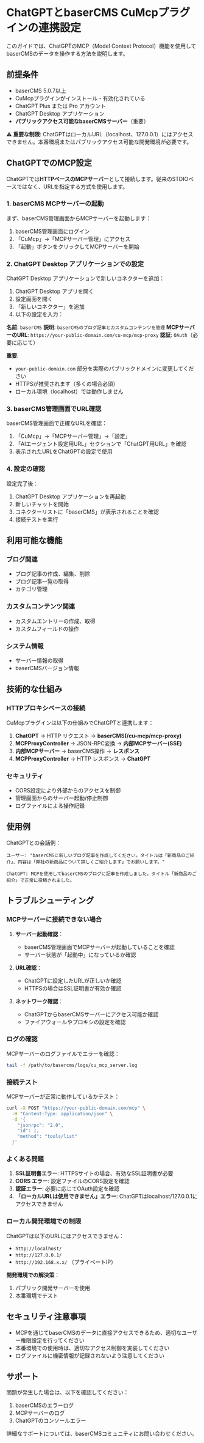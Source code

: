 # ChatGPTとbaserCMS CuMcpプラグインの連携設定

このガイドでは、ChatGPTのMCP（Model Context Protocol）機能を使用してbaserCMSのデータを操作する方法を説明します。

## 前提条件

- baserCMS 5.0.7以上
- CuMcpプラグインがインストール・有効化されている
- ChatGPT Plus または Pro アカウント
- ChatGPT Desktop アプリケーション
- **パブリックアクセス可能なbaserCMSサーバー**（重要）

**⚠️ 重要な制限**: ChatGPTはローカルURL（localhost、127.0.0.1）にはアクセスできません。本番環境またはパブリックアクセス可能な開発環境が必要です。

## ChatGPTでのMCP設定

ChatGPTでは**HTTPベースのMCPサーバー**として接続します。従来のSTDIOベースではなく、URLを指定する方式を使用します。

### 1. baserCMS MCPサーバーの起動

まず、baserCMS管理画面からMCPサーバーを起動します：

1. baserCMS管理画面にログイン
2. 「CuMcp」→「MCPサーバー管理」にアクセス
3. 「起動」ボタンをクリックしてMCPサーバーを開始

### 2. ChatGPT Desktop アプリケーションでの設定

ChatGPT Desktop アプリケーションで新しいコネクターを追加：

1. ChatGPT Desktop アプリを開く
2. 設定画面を開く
3. 「新しいコネクター」を追加
4. 以下の設定を入力：

**名前**: `baserCMS`
**説明**: `baserCMSのブログ記事とカスタムコンテンツを管理`
**MCPサーバーのURL**: `https://your-public-domain.com/cu-mcp/mcp-proxy`
**認証**: `OAuth`（必要に応じて）

**重要**: 
- `your-public-domain.com` 部分を実際のパブリックドメインに変更してください
- HTTPSが推奨されます（多くの場合必須）
- ローカル環境（localhost）では動作しません

### 3. baserCMS管理画面でURL確認

baserCMS管理画面で正確なURLを確認：

1. 「CuMcp」→「MCPサーバー管理」→「設定」
2. 「AIエージェント設定用URL」セクションで「ChatGPT用URL」を確認
3. 表示されたURLをChatGPTの設定で使用

### 4. 設定の確認

設定完了後：

1. ChatGPT Desktop アプリケーションを再起動
2. 新しいチャットを開始
3. コネクターリストに「baserCMS」が表示されることを確認
4. 接続テストを実行

## 利用可能な機能

### ブログ関連
- ブログ記事の作成、編集、削除
- ブログ記事一覧の取得
- カテゴリ管理

### カスタムコンテンツ関連
- カスタムエントリーの作成、取得
- カスタムフィールドの操作

### システム情報
- サーバー情報の取得
- baserCMSバージョン情報

## 技術的な仕組み

### HTTPプロキシベースの接続

CuMcpプラグインは以下の仕組みでChatGPTと連携します：

1. **ChatGPT** → HTTP リクエスト → **baserCMS(/cu-mcp/mcp-proxy)**
2. **MCPProxyController** → JSON-RPC変換 → **内部MCPサーバー(SSE)**
3. **内部MCPサーバー** → baserCMS操作 → **レスポンス**
4. **MCPProxyController** → HTTP レスポンス → **ChatGPT**

### セキュリティ

- CORS設定により外部からのアクセスを制御
- 管理画面からのサーバー起動/停止制御
- ログファイルによる操作記録

## 使用例

ChatGPTとの会話例：

```
ユーザー: "baserCMSに新しいブログ記事を作成してください。タイトルは「新商品のご紹介」、内容は「弊社の新商品について詳しくご紹介します」でお願いします。"

ChatGPT: MCPを使用してbaserCMSのブログに記事を作成しました。タイトル「新商品のご紹介」で正常に投稿されました。
```

## トラブルシューティング

### MCPサーバーに接続できない場合

1. **サーバー起動確認**：
   - baserCMS管理画面でMCPサーバーが起動していることを確認
   - サーバー状態が「起動中」になっているか確認

2. **URL確認**：
   - ChatGPTに設定したURLが正しいか確認
   - HTTPSの場合はSSL証明書が有効か確認

3. **ネットワーク確認**：
   - ChatGPTからbaserCMSサーバーにアクセス可能か確認
   - ファイアウォールやプロキシの設定を確認

### ログの確認

MCPサーバーのログファイルでエラーを確認：
```bash
tail -f /path/to/basercms/logs/cu_mcp_server.log
```

### 接続テスト

MCPサーバーが正常に動作しているかテスト：
```bash
curl -X POST "https://your-public-domain.com/mcp" \
  -H "Content-Type: application/json" \
  -d '{
    "jsonrpc": "2.0",
    "id": 1,
    "method": "tools/list"
  }'
```

### よくある問題

1. **SSL証明書エラー**: HTTPSサイトの場合、有効なSSL証明書が必要
2. **CORS エラー**: 設定ファイルのCORS設定を確認
3. **認証エラー**: 必要に応じてOAuth設定を確認
4. **「ローカルURLは使用できません」エラー**: ChatGPTはlocalhost/127.0.0.1にアクセスできません

### ローカル開発環境での制限

ChatGPTは以下のURLにはアクセスできません：
- `http://localhost/`
- `http://127.0.0.1/`
- `http://192.168.x.x/` （プライベートIP）

**開発環境での解決策**：
1. パブリック開発サーバーを使用
2. 本番環境でテスト

## セキュリティ注意事項

- MCPを通じてbaserCMSのデータに直接アクセスできるため、適切なユーザー権限設定を行ってください
- 本番環境での使用時は、適切なアクセス制御を実装してください
- ログファイルに機密情報が記録されないよう注意してください

## サポート

問題が発生した場合は、以下を確認してください：

1. baserCMSのエラーログ
2. MCPサーバーのログ
3. ChatGPTのコンソールエラー

詳細なサポートについては、baserCMSコミュニティにお問い合わせください。
